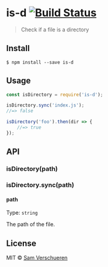 # is-d [![Build Status](https://travis-ci.org/SamVerschueren/is-d.svg?branch=master)](https://travis-ci.org/SamVerschueren/is-d)

> Check if a file is a directory


## Install

```
$ npm install --save is-d
```


## Usage

```js
const isDirectory = require('is-d');

isDirectory.sync('index.js');
//=> false

isDirectory('foo').then(dir => {
    //=> true 
});
```


## API

### isDirectory(path)

### isDirectory.sync(path)

#### path

Type: `string`

The path of the file.


## License

MIT © [Sam Verschueren](https://github.com/SamVerschueren)
